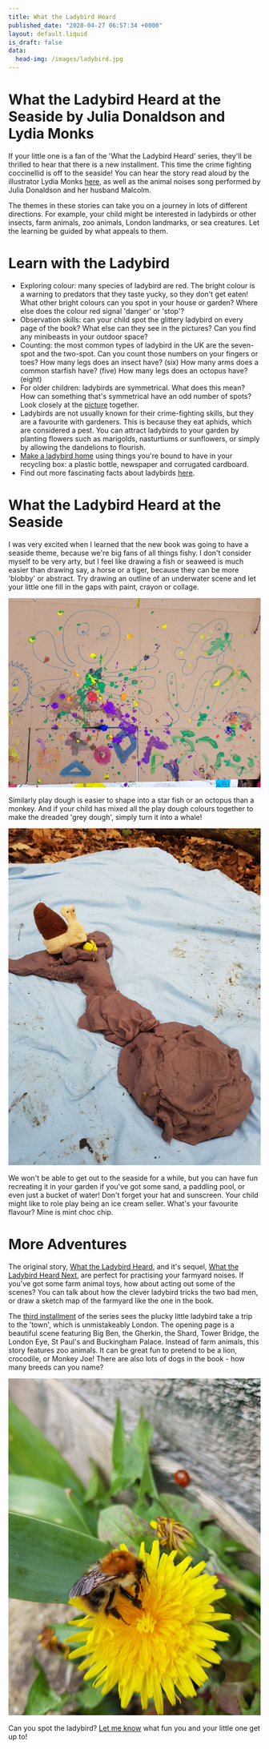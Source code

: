 ```yaml
---
title: What the Ladybird Heard
published_date: "2020-04-27 06:57:34 +0000"
layout: default.liquid
is_draft: false
data:
  head-img: /images/ladybird.jpg
---
```

# What the Ladybird Heard at the Seaside by Julia Donaldson and Lydia Monks

If your little one is a fan of the 'What the Ladybird Heard' series, they'll be thrilled to hear that there is a new installment. This time the crime fighting coccinellid is off to the seaside! You can hear the story read aloud by the illustrator Lydia Monks [here](https://www.facebook.com/OfficialGruffalo/videos/916318972119980/), as well as the animal noises song performed by Julia Donaldson and her husband Malcolm. 

The themes in these stories can take you on a journey in lots of different directions. For example, your child might be interested in ladybirds or other insects, farm animals, zoo animals, London landmarks, or sea creatures. Let the learning be guided by what appeals to them. 

# Learn with the Ladybird

* Exploring colour: many species of ladybird are red. The bright colour is a warning to predators that they taste yucky, so they don't get eaten! What other bright colours can you spot in your house or garden? Where else does the colour red signal 'danger' or 'stop'?
* Observation skills: can your child spot the glittery ladybird on every page of the book? What else can they see in the pictures? Can you find any minibeasts in your outdoor space? 
* Counting: the most common types of ladybird in the UK are the seven-spot and the two-spot. Can you count those numbers on your fingers or toes? How many legs does an insect have? (six) How many arms does a common starfish have? (five) How many legs does an octopus have? (eight)
* For older children: ladybirds are symmetrical. What does this mean? How can something that's symmetrical have an odd number of spots? Look closely at the [picture](https://www.rspb.org.uk/birds-and-wildlife/wildlife-guides/other-garden-wildlife/insects-and-other-invertebrates/beetles-and-bugs/ladybird/) together.
* Ladybirds are not usually known for their crime-fighting skills, but they are a favourite with gardeners. This is because they eat aphids, which are considered a pest. You can attract ladybirds to your garden by planting flowers such as marigolds, nasturtiums or sunflowers, or simply by allowing the dandelions to flourish. 
* [Make a ladybird home](https://schoolgardening.rhs.org.uk/resources/activity/make-a-simple-bug-or-ladybird-home) using things you're bound to have in your recycling box: a plastic bottle, newspaper and corrugated cardboard. 
* Find out more fascinating facts about ladybirds [here](https://www.natgeokids.com/uk/discover/animals/insects/ladybird-facts/). 

# What the Ladybird Heard at the Seaside
I was very excited when I learned that the new book was going to have a seaside theme, because we're big fans of all things fishy. I don't consider myself to be very arty, but I feel like drawing a fish or seaweed is much easier than drawing say, a horse or a tiger, because they can be more 'blobby' or abstract. Try drawing an outline of an underwater scene and let your little one fill in the gaps with paint, crayon or collage.

![](/images/undersea.jpg)

Similarly play dough is easier to shape into a star fish or an octopus than a monkey. And if your child has mixed all the play dough colours together to make the dreaded 'grey dough', simply turn it into a whale! 

![](/images/whale.jpg)

We won't be able to get out to the seaside for a while, but you can have fun recreating it in your garden if you've got some sand, a paddling pool, or even just a bucket of water! Don't forget your hat and sunscreen. Your child might like to role play being an ice cream seller. What's your favourite flavour? Mine is mint choc chip. 

# More Adventures
The original story, [What the Ladybird Heard](https://www.youtube.com/watch?v=Eu9mPX7DuLA), and it's sequel, [What the Ladybird Heard Next](https://www.youtube.com/watch?v=Cq0xiXoX8H0), are perfect for practising your farmyard noises. If you've got some farm animal toys, how about acting out some of the scenes? You can talk about how the clever ladybird tricks the two bad men, or draw a sketch map of the farmyard like the one in the book. 

The [third installment](https://www.youtube.com/watch?v=uwslOsSeutI) of the series sees the plucky little ladybird take a trip to the 'town', which is unmistakeably London. The opening page is a beautiful scene featuring Big Ben, the Gherkin, the Shard, Tower Bridge, the London Eye, St Paul's and Buckingham Palace. Instead of farm animals, this story features zoo animals. It can be great fun to pretend to be a lion, crocodile, or Monkey Joe! There are also lots of dogs in the book - how many breeds can you name?

![](/images/dandelion.jpg)

Can you spot the ladybird? [Let me know](https://www.facebook.com/wildberrywood) what fun you and your little one get up to!


